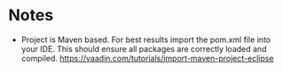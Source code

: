 # Notes
* Project is Maven based. For best results import the pom.xml file into your IDE. This should ensure all packages are correctly loaded and compiled. https://vaadin.com/tutorials/import-maven-project-eclipse 
